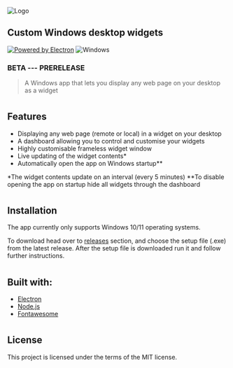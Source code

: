 ![Logo](https://i.imgur.com/1adEOvh.png)
## Custom Windows desktop widgets
[![Powered by Electron](https://i.imgur.com/MZqkD2n.png)](http://electronjs.org/) ![Windows](https://img.shields.io/badge/Windows-0078D6?style=for-the-badge&logo=windows&logoColor=white)
### __BETA --- PRERELEASE__
 
>A Windows app that lets you display any web page on your desktop as a widget

#
## Features

- Displaying any web page (remote or local) in a widget on your desktop
- A dashboard allowing you to control and customise your widgets
- Highly customisable frameless widget window
- Live updating of the widget contents*
- Automatically open the app on Windows startup**

*The widget contents update on an interval (every 5 minutes)
**To disable opening the app on startup hide all widgets through the dashboard

#
## Installation

The app currently only supports Windows 10/11 operating systems.

To download head over to [releases](https://github.com/Toxic48/Custom-Widget-App/releases) section, and choose the setup file (.exe) from the latest release.
After the setup file is downloaded run it and follow further instructions.

#
## Built with:
- [Electron](https://www.electronjs.org/)
- [Node.js](http://nodejs.org)
- [Fontawesome](https://fontawesome.com/)

#
## License

This project is licensed under the terms of the MIT license.

